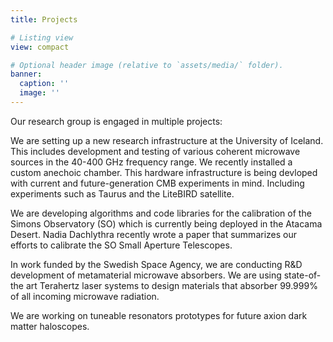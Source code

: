 ```yaml
---
title: Projects

# Listing view
view: compact

# Optional header image (relative to `assets/media/` folder).
banner:
  caption: ''
  image: ''
---
```


Our research group is engaged in multiple projects:

We are setting up a new research infrastructure at the University of Iceland. This includes development and testing of various coherent microwave sources in the 40-400 GHz frequency range. We recently installed a custom anechoic chamber. This hardware infrastructure is being devloped with current and future-generation CMB experiments in mind. Including experiments such as Taurus and the LiteBIRD satellite. 

We are developing algorithms and code libraries for the calibration of the Simons Observatory (SO) which is currently being deployed in the Atacama Desert. Nadia Dachlythra recently wrote a paper that summarizes our efforts to calibrate the SO Small Aperture Telescopes.

In work funded by the Swedish Space Agency, we are conducting R&D development of metamaterial microwave absorbers. We are using state-of-the art Terahertz laser systems to design materials that absorber 99.999% of all incoming microwave radiation. 

We are working on tuneable resonators prototypes for future axion dark matter haloscopes.